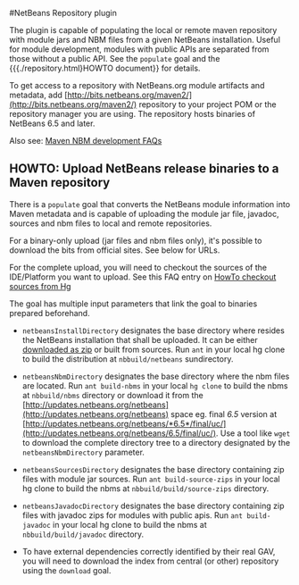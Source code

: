 #NetBeans Repository plugin

The plugin is capable of populating the local or remote maven repository with module jars and NBM files from a given NetBeans installation. Useful for
module development, modules with public APIs are separated from those without a public API.
See the `populate` goal and the {{{./repository.html}HOWTO document}} for details.

 To get access to a repository with NetBeans.org module artifacts and metadata, add [http://bits.netbeans.org/maven2/](http://bits.netbeans.org/maven2/) repository to your project POM
or the repository manager you are using. The repository hosts binaries of NetBeans 6.5 and later.

 Also see: [Maven NBM development FAQs](http://wiki.netbeans.org/NetBeansDeveloperFAQ#Mavenized_Builds)
 
## HOWTO: Upload NetBeans release binaries to a Maven repository

There is a `populate` goal that converts the NetBeans module information into Maven metadata
and is capable of uploading the module jar file, javadoc, sources and nbm files to local
and remote repositories. 

For a binary-only upload (jar files and nbm files only), it's possible to download the bits from official sites. See below for URLs.

For the complete upload, you will need to checkout the sources of the IDE/Platform you
want to upload. See this FAQ entry on [HowTo checkout sources from Hg](http://wiki.netbeans.org/DevFaqAccessSourcesUsingMercurial)


 The goal has multiple input parameters that link the goal to binaries prepared beforehand.

* `netbeansInstallDirectory` designates the base directory where resides the NetBeans installation
that shall be uploaded. It can be either [downloaded as zip](http://www.netbeans.org/downloads/index.html) or built from sources.
Run `ant` in your local hg clone to build the distribution at `nbbuild/netbeans` sundirectory.

* `netbeansNbmDirectory` designates the base directory where the nbm files are located.
Run `ant build-nbms` in your local `hg clone` to build the nbms at `nbbuild/nbms` directory or download it from the
[http://updates.netbeans.org/netbeans](http://updates.netbeans.org/netbeans) space eg.
final *6.5* version at [http://updates.netbeans.org/netbeans/*6.5*/final/uc/](http://updates.netbeans.org/netbeans/6.5/final/uc/).
Use a tool like `wget` to download the complete directory tree to a directory designated by the `netbeansNbmDirectory` parameter.

* `netbeansSourcesDirectory` designates the base directory containing zip files with module jar sources.
Run `ant build-source-zips` in your local hg clone to build the nbms at `nbbuild/build/source-zips` directory.

* `netbeansJavadocDirectory` designates the base directory containing zip files with javadoc zips for modules with public apis.
Run `ant build-javadoc` in your local hg clone to build the nbms at `nbbuild/build/javadoc` directory.

* To have external dependencies correctly identified by their real GAV, you will need to download the index from central (or other) repository using the `download` goal.



